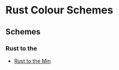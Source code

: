 # Rust Colour Schemes

## Schemes

### Rust to the
- [Rust to the Min](rust/rust-to-the/rust-to-the-min.md)

